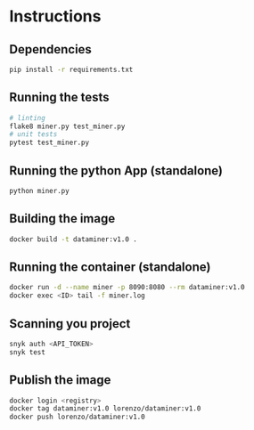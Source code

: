 # Instructions

## Dependencies
```bash
pip install -r requirements.txt
```
## Running the tests
```bash
# linting
flake8 miner.py test_miner.py
# unit tests
pytest test_miner.py
```

## Running the python App (standalone)
```bash
python miner.py
```

## Building the image
```bash
docker build -t dataminer:v1.0 .
```

## Running the container (standalone)
```bash
docker run -d --name miner -p 8090:8080 --rm dataminer:v1.0
docker exec <ID> tail -f miner.log
```

## Scanning you project
```bash
snyk auth <API_TOKEN>
snyk test
```

## Publish the image
```bash
docker login <registry>
docker tag dataminer:v1.0 lorenzo/dataminer:v1.0
docker push lorenzo/dataminer:v1.0
```
